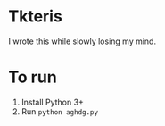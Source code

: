 # Tkteris

I wrote this while slowly losing my mind.

# To run

1. Install Python 3+
2. Run `python aghdg.py`

